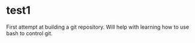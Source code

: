 test1
=====

First attempt at building a git repository.  Will help with learning how to use bash to control git.
